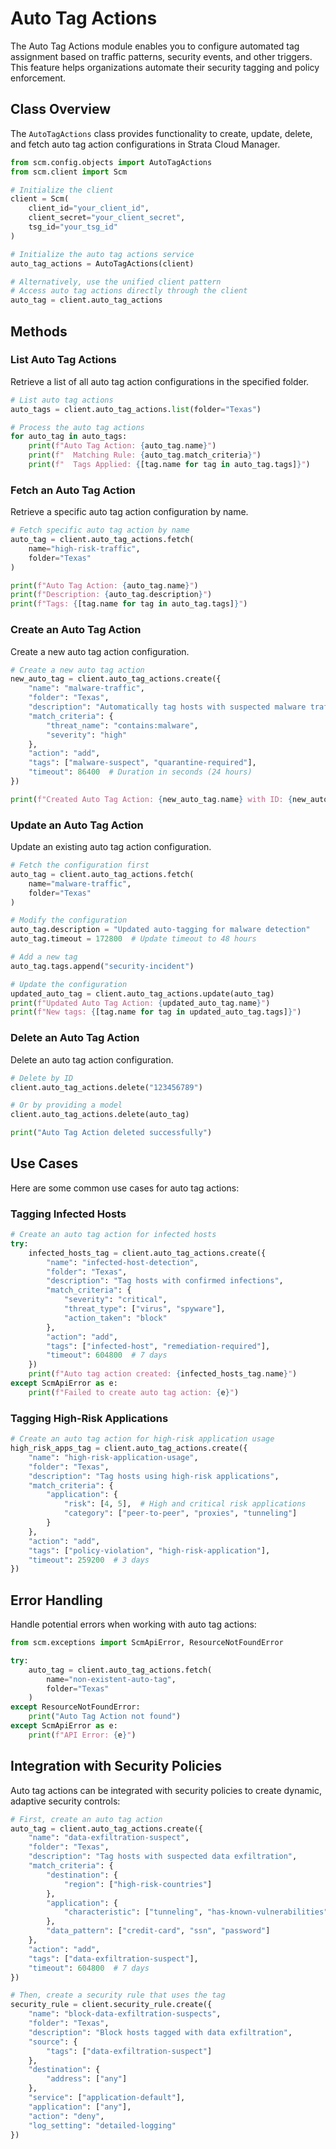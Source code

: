 # Auto Tag Actions

The Auto Tag Actions module enables you to configure automated tag assignment based on traffic patterns, security events, and other triggers. This feature helps organizations automate their security tagging and policy enforcement.

## Class Overview

The `AutoTagActions` class provides functionality to create, update, delete, and fetch auto tag action configurations in Strata Cloud Manager.

```python
from scm.config.objects import AutoTagActions
from scm.client import Scm

# Initialize the client
client = Scm(
    client_id="your_client_id",
    client_secret="your_client_secret",
    tsg_id="your_tsg_id"
)

# Initialize the auto tag actions service
auto_tag_actions = AutoTagActions(client)

# Alternatively, use the unified client pattern
# Access auto tag actions directly through the client
auto_tag = client.auto_tag_actions
```

## Methods

### List Auto Tag Actions

Retrieve a list of all auto tag action configurations in the specified folder.

```python
# List auto tag actions
auto_tags = client.auto_tag_actions.list(folder="Texas")

# Process the auto tag actions
for auto_tag in auto_tags:
    print(f"Auto Tag Action: {auto_tag.name}")
    print(f"  Matching Rule: {auto_tag.match_criteria}")
    print(f"  Tags Applied: {[tag.name for tag in auto_tag.tags]}")
```

### Fetch an Auto Tag Action

Retrieve a specific auto tag action configuration by name.

```python
# Fetch specific auto tag action by name
auto_tag = client.auto_tag_actions.fetch(
    name="high-risk-traffic",
    folder="Texas"
)

print(f"Auto Tag Action: {auto_tag.name}")
print(f"Description: {auto_tag.description}")
print(f"Tags: {[tag.name for tag in auto_tag.tags]}")
```

### Create an Auto Tag Action

Create a new auto tag action configuration.

```python
# Create a new auto tag action
new_auto_tag = client.auto_tag_actions.create({
    "name": "malware-traffic",
    "folder": "Texas",
    "description": "Automatically tag hosts with suspected malware traffic",
    "match_criteria": {
        "threat_name": "contains:malware",
        "severity": "high"
    },
    "action": "add",
    "tags": ["malware-suspect", "quarantine-required"],
    "timeout": 86400  # Duration in seconds (24 hours)
})

print(f"Created Auto Tag Action: {new_auto_tag.name} with ID: {new_auto_tag.id}")
```

### Update an Auto Tag Action

Update an existing auto tag action configuration.

```python
# Fetch the configuration first
auto_tag = client.auto_tag_actions.fetch(
    name="malware-traffic",
    folder="Texas"
)

# Modify the configuration
auto_tag.description = "Updated auto-tagging for malware detection"
auto_tag.timeout = 172800  # Update timeout to 48 hours

# Add a new tag
auto_tag.tags.append("security-incident")

# Update the configuration
updated_auto_tag = client.auto_tag_actions.update(auto_tag)
print(f"Updated Auto Tag Action: {updated_auto_tag.name}")
print(f"New tags: {[tag.name for tag in updated_auto_tag.tags]}")
```

### Delete an Auto Tag Action

Delete an auto tag action configuration.

```python
# Delete by ID
client.auto_tag_actions.delete("123456789")

# Or by providing a model
client.auto_tag_actions.delete(auto_tag)

print("Auto Tag Action deleted successfully")
```

## Use Cases

Here are some common use cases for auto tag actions:

### Tagging Infected Hosts

```python
# Create an auto tag action for infected hosts
try:
    infected_hosts_tag = client.auto_tag_actions.create({
        "name": "infected-host-detection",
        "folder": "Texas",
        "description": "Tag hosts with confirmed infections",
        "match_criteria": {
            "severity": "critical",
            "threat_type": ["virus", "spyware"],
            "action_taken": "block"
        },
        "action": "add",
        "tags": ["infected-host", "remediation-required"],
        "timeout": 604800  # 7 days
    })
    print(f"Auto tag action created: {infected_hosts_tag.name}")
except ScmApiError as e:
    print(f"Failed to create auto tag action: {e}")
```

### Tagging High-Risk Applications

```python
# Create an auto tag action for high-risk application usage
high_risk_apps_tag = client.auto_tag_actions.create({
    "name": "high-risk-application-usage",
    "folder": "Texas",
    "description": "Tag hosts using high-risk applications",
    "match_criteria": {
        "application": {
            "risk": [4, 5],  # High and critical risk applications
            "category": ["peer-to-peer", "proxies", "tunneling"]
        }
    },
    "action": "add",
    "tags": ["policy-violation", "high-risk-application"],
    "timeout": 259200  # 3 days
})
```

## Error Handling

Handle potential errors when working with auto tag actions:

```python
from scm.exceptions import ScmApiError, ResourceNotFoundError

try:
    auto_tag = client.auto_tag_actions.fetch(
        name="non-existent-auto-tag",
        folder="Texas"
    )
except ResourceNotFoundError:
    print("Auto Tag Action not found")
except ScmApiError as e:
    print(f"API Error: {e}")
```

## Integration with Security Policies

Auto tag actions can be integrated with security policies to create dynamic, adaptive security controls:

```python
# First, create an auto tag action
auto_tag = client.auto_tag_actions.create({
    "name": "data-exfiltration-suspect",
    "folder": "Texas",
    "description": "Tag hosts with suspected data exfiltration",
    "match_criteria": {
        "destination": {
            "region": ["high-risk-countries"]
        },
        "application": {
            "characteristic": ["tunneling", "has-known-vulnerabilities"]
        },
        "data_pattern": ["credit-card", "ssn", "password"]
    },
    "action": "add",
    "tags": ["data-exfiltration-suspect"],
    "timeout": 604800  # 7 days
})

# Then, create a security rule that uses the tag
security_rule = client.security_rule.create({
    "name": "block-data-exfiltration-suspects",
    "folder": "Texas",
    "description": "Block hosts tagged with data exfiltration",
    "source": {
        "tags": ["data-exfiltration-suspect"]
    },
    "destination": {
        "address": ["any"]
    },
    "service": ["application-default"],
    "application": ["any"],
    "action": "deny",
    "log_setting": "detailed-logging"
})
```